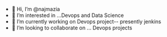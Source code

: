 - 👋 Hi, I’m @najmazia
- 👀 I’m interested in ...Devops and Data Science
- 🌱 I’m currently working on Devops project-- presently jenkins
- 💞️ I’m looking to collaborate on ... Devops projects


<!---
najmazia/najmazia is a ✨ special ✨ repository because its `README.md` (this file) appears on your GitHub profile.
You can click the Preview link to take a look at your changes.
--->
